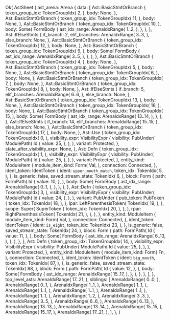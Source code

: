 Ok(
    AstSheet {
        ast_arena: Arena {
            data: [
                Ast::BasicStmtOrBranch {
                    token_group_idx: TokenGroupIdx(
                        2,
                    ),
                    body: None,
                },
                Ast::BasicStmtOrBranch {
                    token_group_idx: TokenGroupIdx(
                        11,
                    ),
                    body: None,
                },
                Ast::BasicStmtOrBranch {
                    token_group_idx: TokenGroupIdx(
                        10,
                    ),
                    body: Some(
                        FormBody {
                            ast_idx_range: ArenaIdxRange(
                                1..2,
                            ),
                        },
                    ),
                },
                Ast::IfElseStmts {
                    if_branch: 2,
                    elif_branches: ArenaIdxRange(
                        3..3,
                    ),
                    else_branch: None,
                },
                Ast::BasicStmtOrBranch {
                    token_group_idx: TokenGroupIdx(
                        12,
                    ),
                    body: None,
                },
                Ast::BasicStmtOrBranch {
                    token_group_idx: TokenGroupIdx(
                        9,
                    ),
                    body: Some(
                        FormBody {
                            ast_idx_range: ArenaIdxRange(
                                3..5,
                            ),
                        },
                    ),
                },
                Ast::BasicStmtOrBranch {
                    token_group_idx: TokenGroupIdx(
                        4,
                    ),
                    body: None,
                },
                Ast::BasicStmtOrBranch {
                    token_group_idx: TokenGroupIdx(
                        5,
                    ),
                    body: None,
                },
                Ast::BasicStmtOrBranch {
                    token_group_idx: TokenGroupIdx(
                        6,
                    ),
                    body: None,
                },
                Ast::BasicStmtOrBranch {
                    token_group_idx: TokenGroupIdx(
                        7,
                    ),
                    body: None,
                },
                Ast::BasicStmtOrBranch {
                    token_group_idx: TokenGroupIdx(
                        8,
                    ),
                    body: None,
                },
                Ast::IfElseStmts {
                    if_branch: 5,
                    elif_branches: ArenaIdxRange(
                        6..6,
                    ),
                    else_branch: None,
                },
                Ast::BasicStmtOrBranch {
                    token_group_idx: TokenGroupIdx(
                        13,
                    ),
                    body: None,
                },
                Ast::BasicStmtOrBranch {
                    token_group_idx: TokenGroupIdx(
                        16,
                    ),
                    body: None,
                },
                Ast::BasicStmtOrBranch {
                    token_group_idx: TokenGroupIdx(
                        15,
                    ),
                    body: Some(
                        FormBody {
                            ast_idx_range: ArenaIdxRange(
                                13..14,
                            ),
                        },
                    ),
                },
                Ast::IfElseStmts {
                    if_branch: 14,
                    elif_branches: ArenaIdxRange(
                        15..15,
                    ),
                    else_branch: None,
                },
                Ast::BasicStmtOrBranch {
                    token_group_idx: TokenGroupIdx(
                        17,
                    ),
                    body: None,
                },
                Ast::Use {
                    token_group_idx: TokenGroupIdx(
                        0,
                    ),
                    visibility_expr: VisibilityExpr {
                        visibility: PubUnder(
                            ModulePath(
                                Id {
                                    value: 25,
                                },
                            ),
                        ),
                        variant: Protected,
                    },
                    state_after_visibility_expr: None,
                },
                Ast::Defn {
                    token_group_idx: TokenGroupIdx(
                        1,
                    ),
                    visibility_expr: VisibilityExpr {
                        visibility: PubUnder(
                            ModulePath(
                                Id {
                                    value: 25,
                                },
                            ),
                        ),
                        variant: Protected,
                    },
                    entity_kind: ModuleItem {
                        module_item_kind: Form(
                            Val,
                        ),
                        connection: Connected,
                    },
                    ident_token: IdentToken {
                        ident: `upper_mouth_match`,
                        token_idx: TokenIdx(
                            5,
                        ),
                    },
                    is_generic: false,
                    saved_stream_state: TokenIdx(
                        6,
                    ),
                    block: Form {
                        path: FormPath(
                            Id {
                                value: 10,
                            },
                        ),
                        body: Some(
                            FormBody {
                                ast_idx_range: ArenaIdxRange(
                                    0..1,
                                ),
                            },
                        ),
                    },
                },
                Ast::Defn {
                    token_group_idx: TokenGroupIdx(
                        3,
                    ),
                    visibility_expr: VisibilityExpr {
                        visibility: PubUnder(
                            ModulePath(
                                Id {
                                    value: 24,
                                },
                            ),
                        ),
                        variant: PubUnder {
                            pub_token: PubToken {
                                token_idx: TokenIdx(
                                    18,
                                ),
                            },
                            lpar: LeftParenthesisToken(
                                TokenIdx(
                                    19,
                                ),
                            ),
                            scope: Super(
                                SuperToken {
                                    token_idx: TokenIdx(
                                        20,
                                    ),
                                },
                            ),
                            rpar: RightParenthesisToken(
                                TokenIdx(
                                    21,
                                ),
                            ),
                        },
                    },
                    entity_kind: ModuleItem {
                        module_item_kind: Form(
                            Val,
                        ),
                        connection: Connected,
                    },
                    ident_token: IdentToken {
                        ident: `is_eight`,
                        token_idx: TokenIdx(
                            23,
                        ),
                    },
                    is_generic: false,
                    saved_stream_state: TokenIdx(
                        24,
                    ),
                    block: Form {
                        path: FormPath(
                            Id {
                                value: 11,
                            },
                        ),
                        body: Some(
                            FormBody {
                                ast_idx_range: ArenaIdxRange(
                                    6..13,
                                ),
                            },
                        ),
                    },
                },
                Ast::Defn {
                    token_group_idx: TokenGroupIdx(
                        14,
                    ),
                    visibility_expr: VisibilityExpr {
                        visibility: PubUnder(
                            ModulePath(
                                Id {
                                    value: 25,
                                },
                            ),
                        ),
                        variant: Protected,
                    },
                    entity_kind: ModuleItem {
                        module_item_kind: Form(
                            Fn,
                        ),
                        connection: Connected,
                    },
                    ident_token: IdentToken {
                        ident: `big_mouth`,
                        token_idx: TokenIdx(
                            87,
                        ),
                    },
                    is_generic: false,
                    saved_stream_state: TokenIdx(
                        88,
                    ),
                    block: Form {
                        path: FormPath(
                            Id {
                                value: 12,
                            },
                        ),
                        body: Some(
                            FormBody {
                                ast_idx_range: ArenaIdxRange(
                                    15..17,
                                ),
                            },
                        ),
                    },
                },
            ],
        },
        top_level_asts: ArenaIdxRange(
            17..21,
        ),
        siblings: [
            ArenaIdxRange(
                0..0,
            ),
            ArenaIdxRange(
                0..1,
            ),
            ArenaIdxRange(
                1..1,
            ),
            ArenaIdxRange(
                1..1,
            ),
            ArenaIdxRange(
                1..1,
            ),
            ArenaIdxRange(
                1..1,
            ),
            ArenaIdxRange(
                1..1,
            ),
            ArenaIdxRange(
                1..1,
            ),
            ArenaIdxRange(
                1..2,
            ),
            ArenaIdxRange(
                3..3,
            ),
            ArenaIdxRange(
                3..5,
            ),
            ArenaIdxRange(
                6..6,
            ),
            ArenaIdxRange(
                6..13,
            ),
            ArenaIdxRange(
                13..13,
            ),
            ArenaIdxRange(
                13..14,
            ),
            ArenaIdxRange(
                15..15,
            ),
            ArenaIdxRange(
                15..17,
            ),
            ArenaIdxRange(
                17..21,
            ),
        ],
    },
)